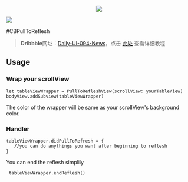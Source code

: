 <p align='center'>
  <img src='https://d13yacurqjgara.cloudfront.net/users/141880/screenshots/2542648/dailyui-094.gif'>
</p>

<p>
  <img src='https://ww2.sinaimg.cn/large/006y8lVagw1fblmfrhb5oj30m505k0t4.jpg'>
</p>

#CBPullToReflesh

> **Dribbble**网址：[Daily-UI-094-News](https://dribbble.com/shots/2542648-Daily-UI-094-News)，点击 [此处](https://github.com/cbangchen/CBPullToReflesh/wiki) 查看详细教程

## Usage

### Wrap your scrollView

``` 
let tableViewWrapper = PullToRefleshView(scrollView: yourTableView)
bodyView.addSubview(tableViewWrapper)
```
The color of the wrapper will be same as your scrollView's background color.


### Handler

``` 
tableViewWrapper.didPullToRefresh = {
   //you can do anythings you want after beginning to reflesh
}
```
You can end the reflesh simplily 

```
 tableViewWrapper.endReflesh()
```


